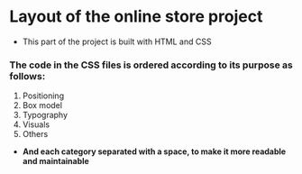 # Layout of the online store project
- This part of the project is built with HTML and CSS

### The code in the CSS files is ordered according to its purpose as follows:

1. Positioning
2. Box model
3. Typography
4. Visuals
5. Others

- **And each category separated with a space, to make it more readable and maintainable**
